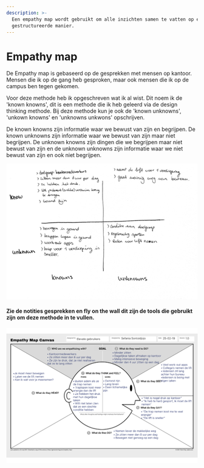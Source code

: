 ```yaml
---
description: >-
  Een empathy map wordt gebruikt om alle inzichten samen te vatten op een
  gestructureerde manier.
---
```


# Empathy map

De Empathy map is gebaseerd op de gesprekken met mensen op kantoor. Mensen die ik op de gang heb gesproken, maar ook mensen die ik op de campus ben tegen gekomen.

Voor deze methode heb ik opgeschreven wat ik al wist. Dit noem ik de 'known knowns', dit is een methode die ik heb geleerd via de design thinking methode. Bij deze methode kun je ook de 'known unknowns', 'unkown knowns' en 'unknowns unkwons' opschrijven. 

De known knowns zijn informatie waar we bewust van zijn en begrijpen. De known unknowns zijn informatie waar we bewust van zijn maar niet begrijpen. De unknown knowns zijn dingen die we begrijpen maar niet bewust van zijn en de unknown unknowns zijn informatie waar we niet bewust van zijn en ook niet begrijpen.

![](../../.gitbook/assets/knownknowns.png)

#### Zie de notities gesprekken en fly on the wall dit zijn de tools die gebruikt zijn om deze methode in te vullen. 

![Afbeelding 33](../../.gitbook/assets/empathy-map-1.0.png)

